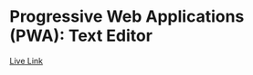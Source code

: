 # Progressive Web Applications (PWA): Text Editor

[Live Link](https://calm-basin-28660.herokuapp.com/)